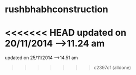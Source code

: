 # rushbhabhconstruction
<<<<<<< HEAD
updated on 20/11/2014 -->11.24 am
=======
updated on 25/11/2014 -->14.51 am
>>>>>>> c2397cf (alldone)
